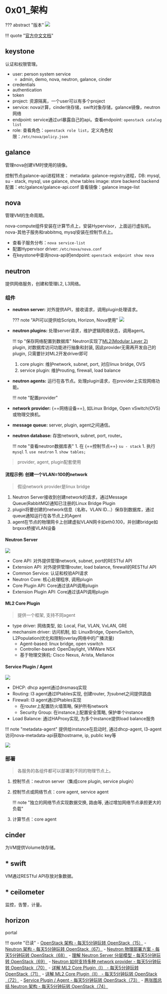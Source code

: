 # 0x01_架构

??? abstract "版本"
    ![](../../../img/openstack_version.png)

!!! quote "[官方中文文档](https://docs.openstack.org/zh_CN/)"

## keystone

认证和权限管理。

- user: person system service
    - admin, demo, nova, neutron, galance, cinder
- credentials
- authentication
- token
- project: 资源隔离，一个user可以有多个project
- service: nova计算，cinder块存储，swift对象存储，galance镜像，neutron网络
- endpoint: service通过url暴露自己的api。查看endpoint: `openstack catalog list`
- role: 查看角色：`openstack role list`，定义角色权限：`/etc/nova/policy.json`

## galance

管理nova创建VM时使用的镜像。

控制节点galance-api进程转发：
metadata: galance-registry进程，DB: mysql, su - stack, mysql, use galance, show tables
image: store backend
backend配置：etc/galance/galance-api.conf
查看镜像：galance image-list

## nova

管理VM的生命周期。

nova-compute组件安装在计算节点上，安装Hypervisor，上面运行虚拟机。  
nova-其他子服务和rabbitmq, mysql安装在控制节点上。

- 查看子服务分布：`nova service-list`
- 配置Hypervisor driver: `/etc/nova/nova.conf`
- 在keystone中查询nova-api的endpoint: `openstack endpoint show nova`

## neutron

提供网络服务，创建和管理L2, L3网络。

### 组件

- **neutron server:** 对外提供API，接收请求，调用plugin处理请求。

    ??? note "API可以提供给Scripts, Horizon, Nova使用"
        ![](assets/markdown-img-paste-20190830211808597.png)

- **neutron plugins:** 处理server请求，维护逻辑网络状态，调用agent。

    !!! tip "保存网络配置到数据库"
        Neutron实现了[ML2(Modular Layer 2)](#ml2-core-plugin) plugin, 对数据库访问功能进行抽象和封装, 因此provider无需再开发自己的plugin, 只需要针对ML2开发driver即可

    1. core plugin: 维护network, subnet, port, 对应linux bridge, OVS
    1. service plugin: 维护routing, firewall, load balance

- **neutron agents:** 运行在各节点。处理plugin请求，在provider上实现网络功能。

    !!! note "配置provider"

- **network provider:** {==网络设备==}, 如Linux Bridge, Open vSwitch(OVS)或物理交换机。
- **message queue:** server, plugin, agent之间通信。
- **neutron database:** 存放network, subnet, port, router。

    !!! note "查看neutron数据库表"
        1. 在 {==控制节点==} `su - stack`
        1. 执行`mysql`
        1. `use neutron`
        1. `show tables;`

> provider, agent, plugin配套使用

#### 流程示例: 创建一个VLAN=100的network

> 假设network provider是linux bridge

1. Neutron Server接收到创建network的请求，通过Message Queue(RabbitMQ)通知已注册的Linux Bridge Plugin
1. plugin将要创建的network信息（名称，VLAN ID...）保存到数据库，通过queue通知运行在各节点上的Agent
1. agent在节点的物理网卡上创建虚拟VLAN网卡如eth0.100，并创建bridge如brqxxx桥接VLAN设备

#### Neutron Server

![](assets/markdown-img-paste-20190827220833661.png)

- Core API: 对外提供管理network, subnet, port的RESTful API
- Extension API: 对外提供管理router, load balance, firewall的RESTful API
- Common Service: 认证和校验API请求
- Neutron Core: 核心处理程序, 调用plugin
- Core Plugin API: Core通过该API调用plugin
- Extension Plugin API: Core通过该API调用plugin

#### ML2 Core Plugin

> 提供一个框架, 支持不同agent

- type driver: 网络类型, 如: Local, Flat, VLAN, VxLAN, GRE
- mechansim driver: 访问机制, 如: LinuxBridge, OpenvSwitch, L2Population(优化和限制overlay网络中的广播流量)
    - Agent-based: linux bridge, open vswitch
    - Controller-based: OpenDaylight, VMWare NSX
    - 基于物理交换机: Cisco Nexus, Arista, Mellanox

#### Service Plugin / Agent

![](assets/markdown-img-paste-20190828211942703.png)

- DHCP: dhcp agent通过dnsmasq实现
- Routing: l3 agent通过IPtables实现, 创建router, 为subnet之间提供路由
- Firewall: l3 agent通过IPtables实现
    - 在router上配置防火墙策略, 保护所有network
    - Security Group: 在instance上配置安全策略, 保护单个instance
- Load Balance: 通过HAProxy实现, 为多个instance提供load balance服务

!!! note "metadata-agent"
    提供给instance在启动时, 通过dhcp-agent, l3-agent访问nova-metadata-api获取hostname, ip, public key等

![](assets/markdown-img-paste-20190828214757833.png)

### 部署

> 各服务的各组件都可以部署到不同的物理节点上。

1. 控制节点：neutron server（集成core plugin, service plugin）
1. 控制节点或网络节点：core agent, service agent

    !!! note "独立的网络节点实现数据交换, 路由等, 通过增加网络节点承担更大的负载"

1. 计算节点：core agent

## cinder

为VM提供Volume块存储。

## * swift

VM通过RESTful API存放对象数据。

## * ceilometer

监控，告警，计量。

## horizon

portal


!!! quote "已读"
    - [OpenStack 架构 - 每天5分钟玩转 OpenStack（15）](https://mp.weixin.qq.com/s?__biz=MzIwMTM5MjUwMg==&mid=2653587909&idx=1&sn=b1297dc5cb49323a36a367122c1b1c4f&chksm=8d3081dcba4708ca61eacafb9d312e8278cbe380a00f01cc8f7cdba0bc1da1797f90df133051&scene=21#wechat_redirect)
    - [Neutron 架构 - 每天5分钟玩转 OpenStack（67）](https://mp.weixin.qq.com/s?__biz=MzIwMTM5MjUwMg==&mid=2653587691&idx=1&sn=c71b110dade71c3e120ec6b2389b3e33&chksm=8d3080f2ba4709e44eb08c55223e141f7ed0e069ebd6f770b7770665e00ff72d48ce41596a0b&scene=21#wechat_redirect)
    - [Neutron 物理部署方案 - 每天5分钟玩转 OpenStack（68）](https://mp.weixin.qq.com/s?__biz=MzIwMTM5MjUwMg==&mid=2653587687&idx=1&sn=adf2078fa91f552a23dd406bf9c0d30d&chksm=8d3080feba4709e8fca066ec1371c51f9b3a89229cfeb81f886e6895f0c2509a29e840ab6d19&scene=21#wechat_redirect)
    - [理解 Neutron Server 分层模型 - 每天5分钟玩转 OpenStack（69）](https://mp.weixin.qq.com/s?__biz=MzIwMTM5MjUwMg==&mid=2653587683&idx=1&sn=3c5cadd759831abf596d53859cb64b9d&chksm=8d3080faba4709ec386d03890f7ccec74a9adfb69a943466626428b237d4a3929e372496e8db&scene=21#wechat_redirect)
    - [Neutron 如何支持多种 network provider - 每天5分钟玩转 OpenStack（70）](https://mp.weixin.qq.com/s?__biz=MzIwMTM5MjUwMg==&mid=2653587682&idx=1&sn=bd57acc0560ce9bcdcc7781ed24067df&chksm=8d3080fbba4709ed1dd5ba820daa2c845d1aff1d4cd5670b74337df386f3fbf2544ab5fb65c0&scene=21#wechat_redirect)
    - [详解 ML2 Core Plugin（I） - 每天5分钟玩转 OpenStack（71）](https://mp.weixin.qq.com/s?__biz=MzIwMTM5MjUwMg==&mid=2653587678&idx=1&sn=5c0b42594613c75ecc58161e9839957e&chksm=8d3080c7ba4709d1693f6f4e7051e7fbbb4dde00e850c12a197ad5630587dc6427b80ed637ac&scene=21#wechat_redirect)
    - [详解 ML2 Core Plugin（II） - 每天5分钟玩转 OpenStack（72）](https://mp.weixin.qq.com/s?__biz=MzIwMTM5MjUwMg==&mid=2653587674&idx=1&sn=b07b9d76cb035885b81495c68fc71deb&chksm=8d3080c3ba4709d5ca82824e2ec341a76cf5c709fa9a8bd0a74c349a1efa2784f4a7923df20e&scene=21#wechat_redirect)
    - [Service Plugin / Agent - 每天5分钟玩转 OpenStack（73）](https://mp.weixin.qq.com/s?__biz=MzIwMTM5MjUwMg==&mid=2653587670&idx=1&sn=0e1f5e078b9f323f3ad3cff4a9095f4b&chksm=8d3080cfba4709d9f8356bca2cc39663e151e78b9d3656261131cbcedbd8bdcc5e31c0cbf110&scene=21#wechat_redirect)
    - [两张图总结 Neutron 架构 - 每天5分钟玩转 OpenStack（74）](https://mp.weixin.qq.com/s?__biz=MzIwMTM5MjUwMg==&mid=2653587669&idx=1&sn=4054e2008bc1ec5d52d809fe68ee09b9&chksm=8d3080ccba4709da29d47860a9651e90253b1194187a1c46b8f4e440a9b5613a8e4eabbe7cba&scene=21#wechat_redirect)

